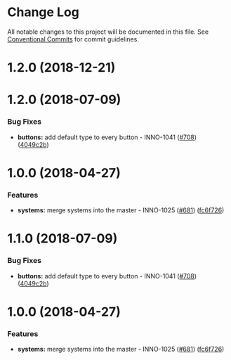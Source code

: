 # Change Log

All notable changes to this project will be documented in this file.
See [Conventional Commits](https://conventionalcommits.org) for commit guidelines.

<a name="1.2.0"></a>
# 1.2.0 (2018-12-21)



<a name="1.2.0"></a>
# 1.2.0 (2018-07-09)


### Bug Fixes

* **buttons:** add default type to every button - INNO-1041 ([#708](https://github.com/ec-europa/europa-component-library/issues/708)) ([4049c2b](https://github.com/ec-europa/europa-component-library/commit/4049c2b))



<a name="1.0.0"></a>
# 1.0.0 (2018-04-27)


### Features

* **systems:** merge systems into the master - INNO-1025 ([#681](https://github.com/ec-europa/europa-component-library/issues/681)) ([fc6f726](https://github.com/ec-europa/europa-component-library/commit/fc6f726))




<a name="1.1.0"></a>

# 1.1.0 (2018-07-09)

### Bug Fixes

* **buttons:** add default type to every button - INNO-1041 ([#708](https://github.com/ec-europa/europa-component-library/issues/708)) ([4049c2b](https://github.com/ec-europa/europa-component-library/commit/4049c2b))

<a name="1.0.0"></a>

# 1.0.0 (2018-04-27)

### Features

* **systems:** merge systems into the master - INNO-1025 ([#681](https://github.com/ec-europa/europa-component-library/issues/681)) ([fc6f726](https://github.com/ec-europa/europa-component-library/commit/fc6f726))
